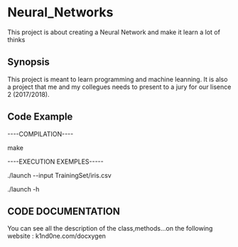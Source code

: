 # Neural_Networks
This project is about creating a Neural Network and make it learn a lot of thinks

## Synopsis
This project is meant to learn programming and machine leanning. It is also a project that me and my collegues needs to present to a jury for our lisence 2 (2017/2018).

## Code Example

----COMPILATION----</br>

make

----EXECUTION EXEMPLES-----

./launch --input TrainingSet/iris.csv

./launch -h


## CODE DOCUMENTATION
You can see all the description of the class,methods...on the following website :
k1nd0ne.com/docxygen


